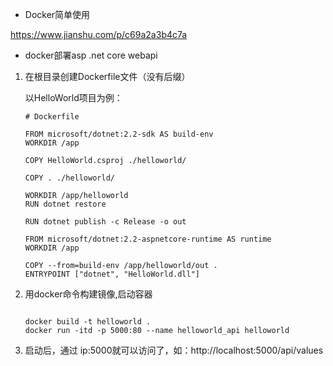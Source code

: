 * Docker简单使用

https://www.jianshu.com/p/c69a2a3b4c7a

* docker部署asp .net core webapi

1. 在根目录创建Dockerfile文件（没有后缀）

    以HelloWorld项目为例：
    ```
    # Dockerfile

    FROM microsoft/dotnet:2.2-sdk AS build-env
    WORKDIR /app

    COPY HelloWorld.csproj ./helloworld/

    COPY . ./helloworld/

    WORKDIR /app/helloworld
    RUN dotnet restore

    RUN dotnet publish -c Release -o out

    FROM microsoft/dotnet:2.2-aspnetcore-runtime AS runtime
    WORKDIR /app

    COPY --from=build-env /app/helloworld/out .
    ENTRYPOINT ["dotnet", "HelloWorld.dll"]

    ```

2. 用docker命令构建镜像,启动容器

    ```

    docker build -t helloworld .
    docker run -itd -p 5000:80 --name helloworld_api helloworld

    ```

3. 启动后，通过 ip:5000就可以访问了，如：http://localhost:5000/api/values